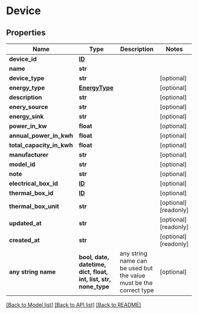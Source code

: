 # Device


## Properties
Name | Type | Description | Notes
------------ | ------------- | ------------- | -------------
**device_id** | [**ID**](ID.md) |  | 
**name** | **str** |  | 
**device_type** | **str** |  | [optional] 
**energy_type** | [**EnergyType**](EnergyType.md) |  | [optional] 
**description** | **str** |  | [optional] 
**enery_source** | **str** |  | [optional] 
**energy_sink** | **str** |  | [optional] 
**power_in_kw** | **float** |  | [optional] 
**annual_power_in_kwh** | **float** |  | [optional] 
**total_capacity_in_kwh** | **float** |  | [optional] 
**manufacturer** | **str** |  | [optional] 
**model_id** | **str** |  | [optional] 
**note** | **str** |  | [optional] 
**electrical_box_id** | [**ID**](ID.md) |  | [optional] 
**thermal_box_id** | [**ID**](ID.md) |  | [optional] 
**thermal_box_unit** | **str** |  | [optional] [readonly] 
**updated_at** | **str** |  | [optional] [readonly] 
**created_at** | **str** |  | [optional] [readonly] 
**any string name** | **bool, date, datetime, dict, float, int, list, str, none_type** | any string name can be used but the value must be the correct type | [optional]

[[Back to Model list]](../README.md#documentation-for-models) [[Back to API list]](../README.md#documentation-for-api-endpoints) [[Back to README]](../README.md)


